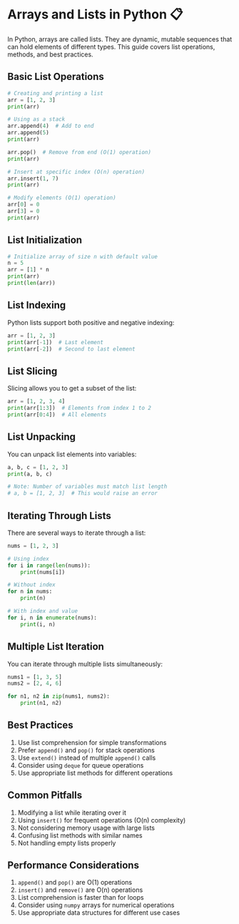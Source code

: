 # Arrays and Lists in Python 📋

In Python, arrays are called lists. They are dynamic, mutable sequences that can hold elements of different types. This guide covers list operations, methods, and best practices.

## Basic List Operations

```python
# Creating and printing a list
arr = [1, 2, 3]
print(arr)

# Using as a stack
arr.append(4)  # Add to end
arr.append(5)
print(arr)

arr.pop()  # Remove from end (O(1) operation)
print(arr)

# Insert at specific index (O(n) operation)
arr.insert(1, 7)
print(arr)

# Modify elements (O(1) operation)
arr[0] = 0
arr[3] = 0
print(arr)
```

## List Initialization

```python
# Initialize array of size n with default value
n = 5
arr = [1] * n
print(arr)
print(len(arr))
```

## List Indexing

Python lists support both positive and negative indexing:

```python
arr = [1, 2, 3]
print(arr[-1])  # Last element
print(arr[-2])  # Second to last element
```

## List Slicing

Slicing allows you to get a subset of the list:

```python
arr = [1, 2, 3, 4]
print(arr[1:3])  # Elements from index 1 to 2
print(arr[0:4])  # All elements
```

## List Unpacking

You can unpack list elements into variables:

```python
a, b, c = [1, 2, 3]
print(a, b, c)

# Note: Number of variables must match list length
# a, b = [1, 2, 3]  # This would raise an error
```

## Iterating Through Lists

There are several ways to iterate through a list:

```python
nums = [1, 2, 3]

# Using index
for i in range(len(nums)):
    print(nums[i])

# Without index
for n in nums:
    print(n)

# With index and value
for i, n in enumerate(nums):
    print(i, n)
```

## Multiple List Iteration

You can iterate through multiple lists simultaneously:

```python
nums1 = [1, 3, 5]
nums2 = [2, 4, 6]

for n1, n2 in zip(nums1, nums2):
    print(n1, n2)
```

## Best Practices

1. Use list comprehension for simple transformations
2. Prefer `append()` and `pop()` for stack operations
3. Use `extend()` instead of multiple `append()` calls
4. Consider using `deque` for queue operations
5. Use appropriate list methods for different operations

## Common Pitfalls

1. Modifying a list while iterating over it
2. Using `insert()` for frequent operations (O(n) complexity)
3. Not considering memory usage with large lists
4. Confusing list methods with similar names
5. Not handling empty lists properly

## Performance Considerations

1. `append()` and `pop()` are O(1) operations
2. `insert()` and `remove()` are O(n) operations
3. List comprehension is faster than for loops
4. Consider using `numpy` arrays for numerical operations
5. Use appropriate data structures for different use cases 